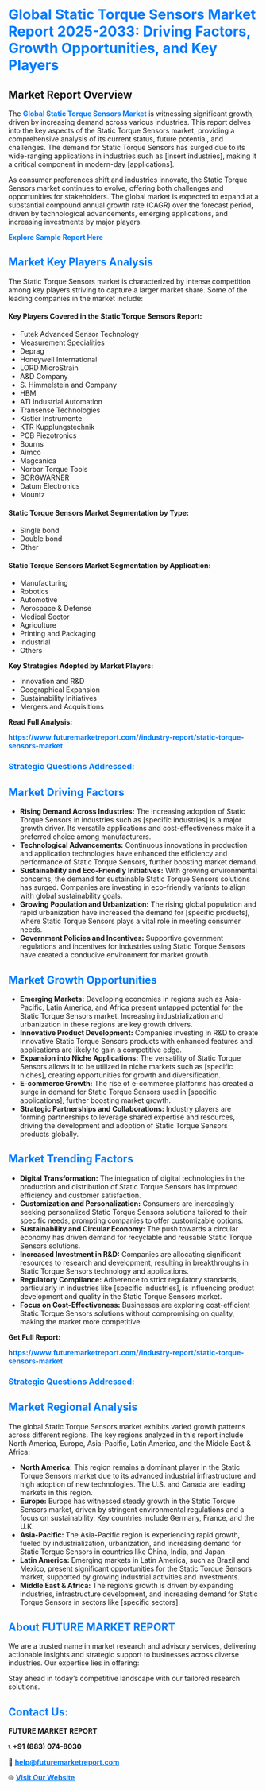 <h1 style="color: #007BFF;">Global Static Torque Sensors Market Report 2025-2033: Driving Factors, Growth Opportunities, and Key Players</h1>

<section id="overview">
<h2>Market Report Overview</h2>
<p>The <a href="https://www.futuremarketreport.com//industry-report/static-torque-sensors-market" style="color: #007BFF; text-decoration: none;"><strong>Global Static Torque Sensors Market</strong></a> is witnessing significant growth, driven by increasing demand across various industries. This report delves into the key aspects of the Static Torque Sensors market, providing a comprehensive analysis of its current status, future potential, and challenges. The demand for Static Torque Sensors has surged due to its wide-ranging applications in industries such as [insert industries], making it a critical component in modern-day [applications].</p>
<p>As consumer preferences shift and industries innovate, the Static Torque Sensors market continues to evolve, offering both challenges and opportunities for stakeholders. The global market is expected to expand at a substantial compound annual growth rate (CAGR) over the forecast period, driven by technological advancements, emerging applications, and increasing investments by major players.</p>
</section>

<section id="overview">
<p><a href="https://www.futuremarketreport.com//request-sample/reportId=81377" style="color: #007BFF; text-decoration: none;"><strong>Explore Sample Report Here</strong></a></p>
</section>

<section id="key-players">
<h2 style="color: #007BFF;">Market Key Players Analysis</h2>
<p>The Static Torque Sensors market is characterized by intense competition among key players striving to capture a larger market share. Some of the leading companies in the market include:</p>
<h4>Key Players Covered in the Static Torque Sensors Report:</h4>
<ul><li>Futek Advanced Sensor Technology</li><li>Measurement Specialities</li><li>Deprag</li><li>Honeywell International</li><li>LORD MicroStrain</li><li>A&amp;D Company</li><li>S. Himmelstein and Company</li><li>HBM</li><li>ATI Industrial Automation</li><li>Transense Technologies</li><li>Kistler Instrumente</li><li>KTR Kupplungstechnik</li><li>PCB Piezotronics</li><li>Bourns</li><li>Aimco</li><li>Magcanica</li><li>Norbar Torque Tools</li><li>BORGWARNER</li><li>Datum Electronics</li><li>Mountz</li></ul>
<h4>Static Torque Sensors Market Segmentation by Type:</h4>
<ul><li>Single bond</li><li>Double bond</li><li>Other</li></ul>

<h4>Static Torque Sensors Market Segmentation by Application:</h4>
<ul><li>Manufacturing</li><li>Robotics</li><li>Automotive</li><li>Aerospace &amp; Defense</li><li>Medical Sector</li><li>Agriculture</li><li>Printing and Packaging</li><li>Industrial</li><li>Others</li></ul>
<p><strong>Key Strategies Adopted by Market Players:</strong></p>
<ul>
<li>Innovation and R&D</li>
<li>Geographical Expansion</li>
<li>Sustainability Initiatives</li>
<li>Mergers and Acquisitions</li>
</ul>
</section>

<section>
<p><strong>Read Full Analysis: </strong></p><a href="https://www.futuremarketreport.com//industry-report/static-torque-sensors-market" style="color: #007BFF; text-decoration: none;"><strong>https://www.futuremarketreport.com//industry-report/static-torque-sensors-market</strong></a>
<h3 style="color: #007BFF;">Strategic Questions Addressed:</h3>
</section>

<section id="driving-factors">
<h2 style="color: #007BFF;">Market Driving Factors</h2>
<ul>
<li><strong>Rising Demand Across Industries:</strong> The increasing adoption of Static Torque Sensors in industries such as [specific industries] is a major growth driver. Its versatile applications and cost-effectiveness make it a preferred choice among manufacturers.</li>
<li><strong>Technological Advancements:</strong> Continuous innovations in production and application technologies have enhanced the efficiency and performance of Static Torque Sensors, further boosting market demand.</li>
<li><strong>Sustainability and Eco-Friendly Initiatives:</strong> With growing environmental concerns, the demand for sustainable Static Torque Sensors solutions has surged. Companies are investing in eco-friendly variants to align with global sustainability goals.</li>
<li><strong>Growing Population and Urbanization:</strong> The rising global population and rapid urbanization have increased the demand for [specific products], where Static Torque Sensors plays a vital role in meeting consumer needs.</li>
<li><strong>Government Policies and Incentives:</strong> Supportive government regulations and incentives for industries using Static Torque Sensors have created a conducive environment for market growth.</li>
</ul>
</section>

<section id="growth-opportunities">
<h2 style="color: #007BFF;">Market Growth Opportunities</h2>
<ul>
<li><strong>Emerging Markets:</strong> Developing economies in regions such as Asia-Pacific, Latin America, and Africa present untapped potential for the Static Torque Sensors market. Increasing industrialization and urbanization in these regions are key growth drivers.</li>
<li><strong>Innovative Product Development:</strong> Companies investing in R&D to create innovative Static Torque Sensors products with enhanced features and applications are likely to gain a competitive edge.</li>
<li><strong>Expansion into Niche Applications:</strong> The versatility of Static Torque Sensors allows it to be utilized in niche markets such as [specific niches], creating opportunities for growth and diversification.</li>
<li><strong>E-commerce Growth:</strong> The rise of e-commerce platforms has created a surge in demand for Static Torque Sensors used in [specific applications], further boosting market growth.</li>
<li><strong>Strategic Partnerships and Collaborations:</strong> Industry players are forming partnerships to leverage shared expertise and resources, driving the development and adoption of Static Torque Sensors products globally.</li>
</ul>
</section>

<section id="trending-factors">
<h2 style="color: #007BFF;">Market Trending Factors</h2>
<ul>
<li><strong>Digital Transformation:</strong> The integration of digital technologies in the production and distribution of Static Torque Sensors has improved efficiency and customer satisfaction.</li>
<li><strong>Customization and Personalization:</strong> Consumers are increasingly seeking personalized Static Torque Sensors solutions tailored to their specific needs, prompting companies to offer customizable options.</li>
<li><strong>Sustainability and Circular Economy:</strong> The push towards a circular economy has driven demand for recyclable and reusable Static Torque Sensors solutions.</li>
<li><strong>Increased Investment in R&D:</strong> Companies are allocating significant resources to research and development, resulting in breakthroughs in Static Torque Sensors technology and applications.</li>
<li><strong>Regulatory Compliance:</strong> Adherence to strict regulatory standards, particularly in industries like [specific industries], is influencing product development and quality in the Static Torque Sensors market.</li>
<li><strong>Focus on Cost-Effectiveness:</strong> Businesses are exploring cost-efficient Static Torque Sensors solutions without compromising on quality, making the market more competitive.</li>
</ul>
</section>

<section>
<p><strong>Get Full Report: </strong></p><a href="https://www.futuremarketreport.com//industry-report/static-torque-sensors-market" style="color: #007BFF; text-decoration: none;"><strong>https://www.futuremarketreport.com//industry-report/static-torque-sensors-market</strong></a>
<h3 style="color: #007BFF;">Strategic Questions Addressed:</h3>
</section>


<section id="regional-analysis">
<h2 style="color: #007BFF;">Market Regional Analysis</h2>
<p>The global Static Torque Sensors market exhibits varied growth patterns across different regions. The key regions analyzed in this report include North America, Europe, Asia-Pacific, Latin America, and the Middle East & Africa:</p>
<ul>
<li><strong>North America:</strong> This region remains a dominant player in the Static Torque Sensors market due to its advanced industrial infrastructure and high adoption of new technologies. The U.S. and Canada are leading markets in this region.</li>
<li><strong>Europe:</strong> Europe has witnessed steady growth in the Static Torque Sensors market, driven by stringent environmental regulations and a focus on sustainability. Key countries include Germany, France, and the U.K.</li>
<li><strong>Asia-Pacific:</strong> The Asia-Pacific region is experiencing rapid growth, fueled by industrialization, urbanization, and increasing demand for Static Torque Sensors in countries like China, India, and Japan.</li>
<li><strong>Latin America:</strong> Emerging markets in Latin America, such as Brazil and Mexico, present significant opportunities for the Static Torque Sensors market, supported by growing industrial activities and investments.</li>
<li><strong>Middle East & Africa:</strong> The region’s growth is driven by expanding industries, infrastructure development, and increasing demand for Static Torque Sensors in sectors like [specific sectors].</li>
</ul>
</section>

<footer>
<h2 style="color: #007BFF;">About FUTURE MARKET REPORT</h2>
<p>We are a trusted name in market research and advisory services, delivering actionable insights and strategic support to businesses across diverse industries. Our expertise lies in offering:</p>

<p>Stay ahead in today’s competitive landscape with our tailored research solutions.</p>

<h2 style="color: #007BFF;">Contact Us:</h2>
<p><strong>FUTURE MARKET REPORT</strong></p>
<p>📞 <strong>+91 (883) 074-8030</strong></p>
<p>📧 <strong><a href="mailto:help@futuremarketreport.com" style="color: #007BFF;">help@futuremarketreport.com</a></strong></p>
<p>🌐 <strong><a href="https://www.futuremarketreport.com/" style="color: #007BFF;">Visit Our Website</a></strong></p>
</footer>